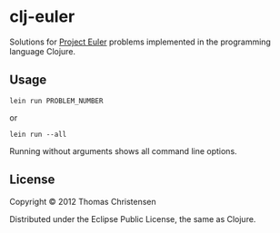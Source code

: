 # clj-euler

Solutions for [Project Euler](http://projecteuler.net/) problems implemented in the programming language Clojure.

## Usage

`lein run PROBLEM_NUMBER`

or

`lein run --all`

Running without arguments shows all command line options.

## License

Copyright © 2012 Thomas Christensen

Distributed under the Eclipse Public License, the same as Clojure.
